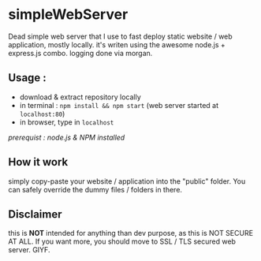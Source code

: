 # simpleWebServer
Dead simple web server that I use to fast deploy static website / web application, mostly locally.
it's writen using the awesome node.js + express.js combo. logging done via morgan.

## Usage :
* download & extract repository locally
* in terminal : `npm install && npm start` (web server started at `localhost:80`)
* in browser, type in `localhost`

*prerequist : node.js & NPM installed*

## How it work
simply copy-paste your website / application into the "public" folder. You can safely override the dummy files / folders in there.

## Disclaimer
this is **NOT** intended for anything than dev purpose, as this is NOT SECURE AT ALL. If you want more, you should move to SSL / TLS secured web server.
GIYF.
